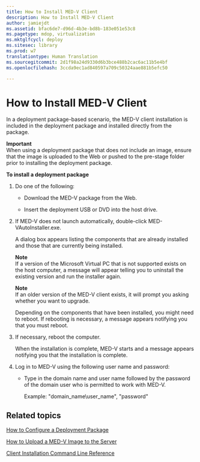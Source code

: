 ```yaml
---
title: How to Install MED-V Client
description: How to Install MED-V Client
author: jamiejdt
ms.assetid: bfac6de7-d96d-4b3e-bd8b-183e051e53c8
ms.pagetype: mdop, virtualization
ms.mktglfcycl: deploy
ms.sitesec: library
ms.prod: w7
translationtype: Human Translation
ms.sourcegitcommit: 2d1f98a24d9330d6b3bce488b2cac6ac11b5e4bf
ms.openlocfilehash: 3ccda9ec1ad840597a709c50324aae881b5efc50

---
```



# How to Install MED-V Client


In a deployment package-based scenario, the MED-V client installation is included in the deployment package and installed directly from the package.

**Important**  
When using a deployment package that does not include an image, ensure that the image is uploaded to the Web or pushed to the pre-stage folder prior to installing the deployment package.

 

**To install a deployment package**

1.  Do one of the following:

    -   Download the MED-V package from the Web.

    -   Insert the deployment USB or DVD into the host drive.

2.  If MED-V does not launch automatically, double-click MED-VAutoInstaller.exe.

    A dialog box appears listing the components that are already installed and those that are currently being installed.

    **Note**  
    If a version of the Microsoft Virtual PC that is not supported exists on the host computer, a message will appear telling you to uninstall the existing version and run the installer again.

     

    **Note**  
    If an older version of the MED-V client exists, it will prompt you asking whether you want to upgrade.

     

    Depending on the components that have been installed, you might need to reboot. If rebooting is necessary, a message appears notifying you that you must reboot.

3.  If necessary, reboot the computer.

    When the installation is complete, MED-V starts and a message appears notifying you that the installation is complete.

4.  Log in to MED-V using the following user name and password:

    -   Type in the domain name and user name followed by the password of the domain user who is permitted to work with MED-V.

        Example: "domain\_name\\user\_name", "password"

## Related topics


[How to Configure a Deployment Package](how-to-configure-a-deployment-package.md)

[How to Upload a MED-V Image to the Server](how-to-upload-a-med-v-image-to-the-server.md)

[Client Installation Command Line Reference](client-installation-command-line-reference.md)

 

 








<!--HONumber=Jun16_HO4-->


